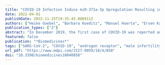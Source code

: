 ```yaml
---
title: "COVID-19 Infection Induce miR-371a-3p Upregulation Resulting in Influence on Male Fertility"
date: 2022-04-01
publishDate: 2022-11-25T19:35:45.008911Z
authors: ["Heike Goebel", "Barbara Koeditz", "Manuel Huerta", "Ersen Kameri", "Tim Nestler", "Thomas Kamphausen", "Johannes Friemann", "Matthias Hamdorf", "Timo Ohrmann", "Philipp Koehler", "Oliver A. Cornely", "Manuel Montesinos-Rongen", "David Nicol", "Hubert Schorle", "Peter Boor", "Alexander Quaas", "Christian Pallasch", "Axel Heidenreich", "Melanie von Brandenstein"]
publication_types: ["2"]
abstract: "In December 2019, the first case of COVID-19 was reported and since then several groups have already published that the virus can be present in the testis. To study the influence of SARS-CoV-2 which cause a dysregulation of the androgen receptor (AR) level, thereby leading to fertility problems and inducing germ cell testicular changes in patients after the infection. Formalin-Fixed-Paraffin-Embedded (FFPE) testicular samples from patients who died with or as a result of COVID-19 (n = 32) with controls (n = 6), inflammatory changes (n = 9), seminoma with/without metastasis (n = 11) compared with healthy biopsy samples (n = 3) were analyzed and compared via qRT-PCR for the expression of miR-371a-3p. An immunohistochemical analysis (IHC) and ELISA were performed in order to highlight the miR-371a-3p targeting the AR. Serum samples of patients with mild or severe COVID-19 symptoms (n = 34) were analyzed for miR-371a-3p expression. In 70% of the analyzed postmortem testicular tissue samples, a significant upregulation of the miR-371a-3p was detected, and 75% of the samples showed a reduced spermatogenesis. In serum samples, the upregulation of the miR-371a-3p was also detectable. The upregulation of the miR-371a-3p is responsible for the downregulation of the AR in SARS-CoV-2-positive patients, resulting in decreased spermatogenesis. Since the dysregulation of the AR is associated with infertility, further studies have to confirm if the identified dysregulation is regressive after a declining infection."
featured: false
publication: "*Biomedicines*"
tags: ["SARS-CoV-2", "COVID-19", "androgen receptor", "male infertility", "miR-371a-3p"]
url_pdf: "https://www.mdpi.com/2227-9059/10/4/858"
doi: "10.3390/biomedicines10040858"
---
```


